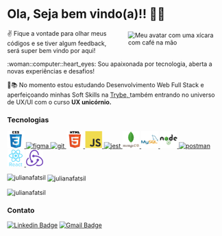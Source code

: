 # Ola, Seja bem vindo(a)!! 🤘🏽
<img align="right" width="40%" src="https://github.com/julianafatsil/julianafatsil/blob/master/img/avatar.png?raw=true"  hspace="20" vspace="5" alt="Meu avatar com uma xícara com café na mão">
<p> ✌️ Fique a vontade para olhar meus códigos e se tiver algum feedback, será super bem vindo por aqui!</p>
<p> :woman::computer::heart_eyes: Sou apaixonada por tecnologia, aberta a novas experiências e desafios!</p>
<p> 🚀📚 No momento estou estudando Desenvolvimento Web Full Stack e aperfeiçoando minhas Soft Skills na <a
    href="https://www.betrybe.com/" 
    alt="Trybe"
  >Trybe,
    </a>  também entrando no universo de UX/UI com o curso <strong>UX unicórnio.</strong></p>
  
  ### Tecnologias
<p align="left"> <a href="https://www.w3schools.com/css/" target="_blank"> <img src="https://raw.githubusercontent.com/devicons/devicon/master/icons/css3/css3-original-wordmark.svg" alt="css3" width="40" height="40"/> </a> <a href="https://www.figma.com/" target="_blank"> <img src="https://www.vectorlogo.zone/logos/figma/figma-icon.svg" alt="figma" width="40" height="40"/> </a> <a href="https://git-scm.com/" target="_blank"> <img src="https://www.vectorlogo.zone/logos/git-scm/git-scm-icon.svg" alt="git" width="40" height="40"/> </a> <a href="https://www.w3.org/html/" target="_blank"> <img src="https://raw.githubusercontent.com/devicons/devicon/master/icons/html5/html5-original-wordmark.svg" alt="html5" width="40" height="40"/> </a> <a href="https://developer.mozilla.org/en-US/docs/Web/JavaScript" target="_blank"> <img src="https://raw.githubusercontent.com/devicons/devicon/master/icons/javascript/javascript-original.svg" alt="javascript" width="40" height="40"/> </a> <a href="https://jestjs.io" target="_blank"> <img src="https://www.vectorlogo.zone/logos/jestjsio/jestjsio-icon.svg" alt="jest" width="40" height="40"/> </a> <a href="https://www.mongodb.com/" target="_blank"> <img src="https://raw.githubusercontent.com/devicons/devicon/master/icons/mongodb/mongodb-original-wordmark.svg" alt="mongodb" width="40" height="40"/> </a> <a href="https://www.mysql.com/" target="_blank"> <img src="https://raw.githubusercontent.com/devicons/devicon/master/icons/mysql/mysql-original-wordmark.svg" alt="mysql" width="40" height="40"/> </a> <a href="https://nodejs.org" target="_blank"> <img src="https://raw.githubusercontent.com/devicons/devicon/master/icons/nodejs/nodejs-original-wordmark.svg" alt="nodejs" width="40" height="40"/> </a> <a href="https://postman.com" target="_blank"> <img src="https://www.vectorlogo.zone/logos/getpostman/getpostman-icon.svg" alt="postman" width="40" height="40"/> </a> <a href="https://reactjs.org/" target="_blank"> <img src="https://raw.githubusercontent.com/devicons/devicon/master/icons/react/react-original-wordmark.svg" alt="react" width="40" height="40"/> </a> <a href="https://redux.js.org" target="_blank"> <img src="https://raw.githubusercontent.com/devicons/devicon/master/icons/redux/redux-original.svg" alt="redux" width="40" height="40"/> </a> </p>

<p><img align="left" src="https://github-readme-stats.vercel.app/api/top-langs?username=julianafatsil&show_icons=true&locale=en&layout=compact" alt="julianafatsil" /></p>

<p>&nbsp;<img align="center" src="https://github-readme-stats.vercel.app/api?username=julianafatsil&show_icons=true&locale=en" alt="julianafatsil" /></p>

<p><img align="center" src="https://github-readme-streak-stats.herokuapp.com/?user=julianafatsil&" alt="julianafatsil" /></p>

 
 ### Contato
[![Linkedin Badge](https://img.shields.io/badge/-LinkedIn-blue?style=flat-square&logo=Linkedin&logoColor=white&link=https://www.linkedin.com/in/julianafatsil/)](https://www.linkedin.com/in/julianafatsil/)
[![Gmail Badge](https://img.shields.io/badge/-Gmail-c14438?style=flat-square&logo=Gmail&logoColor=white&link=mailto:julianafatsil@gmail.com)](mailto:julianafatsil@gmail.com)
 

